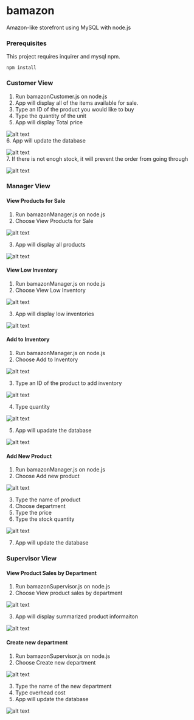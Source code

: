 # bamazon

Amazon-like storefront using MySQL with node.js

### Prerequisites

This project requires inquirer and mysql npm.

```
npm install
```

### Customer View

1. Run bamazonCustomer.js on node.js
2. App will display all of the items available for sale.
3. Type an ID of the product you would like to buy
4. Type the quantity of the unit
5. App will display Total price  

![alt text](https://github.com/jinredhub/bamazon/blob/master/screenshots/1-customer%20view/1.png)<br />
6. App will update the database

![alt text](https://github.com/jinredhub/bamazon/blob/master/screenshots/1-customer%20view/reflect%20stock.png)<br />
7. If there is not enogh stock, it will prevent the order from going through

![alt text](https://github.com/jinredhub/bamazon/blob/master/screenshots/1-customer%20view/not%20enogh.png)

### Manager View

#### View Products for Sale

1. Run bamazonManager.js on node.js
2. Choose View Products for Sale

![alt text](https://github.com/jinredhub/bamazon/blob/master/screenshots/2-manager%20view/1-View%20Products%20for%20Sale.png)

3. App will display all products

![alt text](https://github.com/jinredhub/bamazon/blob/master/screenshots/2-manager%20view/2-View%20Products%20for%20Sale.png)

#### View Low Inventory

1. Run bamazonManager.js on node.js
2. Choose View Low Inventory

![alt text](https://github.com/jinredhub/bamazon/blob/master/screenshots/2-manager%20view/1-View%20Low%20Inventory.png)

3. App will display low inventories

![alt text](https://github.com/jinredhub/bamazon/blob/master/screenshots/2-manager%20view/2-View%20Low%20Inventory.png)

#### Add to Inventory

1. Run bamazonManager.js on node.js
2. Choose Add to Inventory

![alt text](https://github.com/jinredhub/bamazon/blob/master/screenshots/2-manager%20view/1-Add%20to%20Inventory.png)

3. Type an ID of the product to add inventory

![alt text](https://github.com/jinredhub/bamazon/blob/master/screenshots/2-manager%20view/2-Add%20to%20Inventory.png)

4. Type quantity

![alt text](https://github.com/jinredhub/bamazon/blob/master/screenshots/2-manager%20view/3-Add%20to%20Inventory.png)

5. App will upadate the database

![alt text](https://github.com/jinredhub/bamazon/blob/master/screenshots/2-manager%20view/4-Add%20to%20Inventory.png)

#### Add New Product

1. Run bamazonManager.js on node.js
2. Choose Add new product

![alt text](https://github.com/jinredhub/bamazon/blob/master/screenshots/3-rrr/1.png)

3. Type the name of product
4. Choose department
5. Type the price
6. Type the stock quantity

![alt text](https://github.com/jinredhub/bamazon/blob/master/screenshots/3-rrr/5.png)

7. App will update the database

### Supervisor View

#### View Product Sales by Department

1. Run bamazonSupervisor.js on node.js
2. Choose View product sales by department

![alt text](https://github.com/jinredhub/bamazon/blob/master/screenshots/4-rrr/1.png)

3. App will display summarized product informaiton

![alt text](https://github.com/jinredhub/bamazon/blob/master/screenshots/4-rrr/sum.png)

#### Create new department

1. Run bamazonSupervisor.js on node.js
2. Choose Create new department

![alt text](https://github.com/jinredhub/bamazon/blob/master/screenshots/4-rrr/new%20depart1.png)

3. Type the name of the new department
4. Type overhead cost
5. App will update the database

![alt text](https://github.com/jinredhub/bamazon/blob/master/screenshots/4-rrr/new%20depart2.png)

